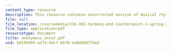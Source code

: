 ```yaml
---
content_type: resource
description: This resource contains uncorrected version of musical rhythm.
file: null
file_location: /coursemedia/21m-301-harmony-and-counterpoint-i-spring-2005/bd195695a1f46dcfbb78ea8dd6877ded_anonymous_uncor.pdf
file_type: application/pdf
resourcetype: Document
title: anonymous_uncor.pdf
uid: bd195695-a1f4-6dcf-bb78-ea8dd6877ded
---
```

